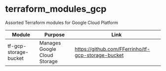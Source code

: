# terraform_modules_gcp
Assorted Terraform modules for Google Cloud Platform


| Module | Purpose | Link |
|-|-|-|
| tf-gcp-storage-bucket | Manages Google Cloud Storage | https://github.com/FFerrinho/tf-gcp-storage-bucket |
